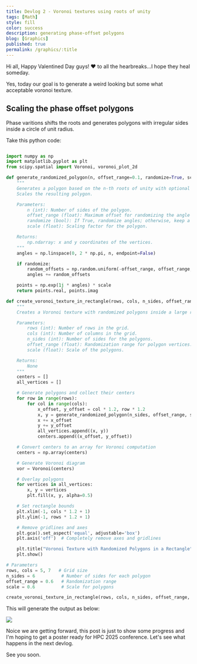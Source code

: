 ```yaml
---
title: Devlog 2 - Voronoi textures using roots of unity
tags: [Math]
style: fill
color: success
description: generating phase-offset polygons 
blog: [Graphics]
published: true
permalink: /graphics/:title
---
```

<script src="https://cdn.mathjax.org/mathjax/latest/MathJax.js?config=TeX-AMS-MML_HTMLorMML" type="text/javascript"></script> 


Hi all, Happy Valentined Day guys! ❤️ to all the hearbreaks...I hope they heal someday. 

Yes, today our goal is to generate a weird looking but some what acceptable voronoi texture.

## Scaling the phase offset polygons 
Phase varitions shifts the roots and generates polygons with irregular sides inside a circle of unit radius.
 
Take this python code:

```python

import numpy as np
import matplotlib.pyplot as plt
from scipy.spatial import Voronoi, voronoi_plot_2d

def generate_randomized_polygon(n, offset_range=0.1, randomize=True, scale=1.0):
    """
    Generates a polygon based on the n-th roots of unity with optional random offsets.
    Scales the resulting polygon.

    Parameters:
        n (int): Number of sides of the polygon.
        offset_range (float): Maximum offset for randomizing the angle (radians).
        randomize (bool): If True, randomize angles; otherwise, keep a perfect polygon.
        scale (float): Scaling factor for the polygon.

    Returns:
        np.ndarray: x and y coordinates of the vertices.
    """
    angles = np.linspace(0, 2 * np.pi, n, endpoint=False)

    if randomize:
        random_offsets = np.random.uniform(-offset_range, offset_range, n)
        angles += random_offsets

    points = np.exp(1j * angles) * scale
    return points.real, points.imag

def create_voronoi_texture_in_rectangle(rows, cols, n_sides, offset_range, scale=1.0):
    """
    Creates a Voronoi texture with randomized polygons inside a large rectangular bounding box.

    Parameters:
        rows (int): Number of rows in the grid.
        cols (int): Number of columns in the grid.
        n_sides (int): Number of sides for the polygons.
        offset_range (float): Randomization range for polygon vertices.
        scale (float): Scale of the polygons.

    Returns:
        None
    """
    centers = []
    all_vertices = []

    # Generate polygons and collect their centers
    for row in range(rows):
        for col in range(cols):
            x_offset, y_offset = col * 1.2, row * 1.2
            x, y = generate_randomized_polygon(n_sides, offset_range, scale=scale)
            x += x_offset
            y += y_offset
            all_vertices.append((x, y))
            centers.append((x_offset, y_offset))

    # Convert centers to an array for Voronoi computation
    centers = np.array(centers)

    # Generate Voronoi diagram
    vor = Voronoi(centers)

    # Overlay polygons
    for vertices in all_vertices:
        x, y = vertices
        plt.fill(x, y, alpha=0.5)

    # Set rectangle bounds
    plt.xlim(-1, cols * 1.2 + 1)
    plt.ylim(-1, rows * 1.2 + 1)

    # Remove gridlines and axes
    plt.gca().set_aspect('equal', adjustable='box')
    plt.axis('off')  # Completely remove axes and gridlines

    plt.title("Voronoi Texture with Randomized Polygons in a Rectangle")
    plt.show()

# Parameters
rows, cols = 5, 7   # Grid size
n_sides = 6          # Number of sides for each polygon
offset_range = 0.6   # Randomization range
scale = 0.6          # Scale for polygons

create_voronoi_texture_in_rectangle(rows, cols, n_sides, offset_range, scale)

```
This will generate the output as below: 

![](https://pikachuxxxx.github.io/assets/images/blog/voronoi/voronoi_tiled.png)

Noice we are getting forward, this post is just to show some progress and I'm hoping to get a poster ready for HPC 2025 conference. Let's see what happens in the next devlog.

See you soon.


